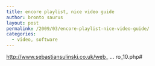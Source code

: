 ```yaml
---
title: encore playlist, nice video guide
author: bronto saurus
layout: post
permalink: /2009/03/encore-playlist-nice-video-guide/
categories:
  - video, software
---
```

<a href="http://www.sebastiansulinski.co.uk/web_design_tutorials/video/premiere_pro_10/project_premiere_pro_10.php#" target="_blank" >http://www.sebastiansulinski.co.uk/web_ &#8230; ro_10.php#</a>